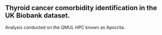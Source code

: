 ## Thyroid cancer comorbidity identification in the UK Biobank dataset.

Analysis conducted on the QMUL HPC known as Apocrita.
